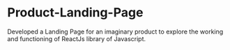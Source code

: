 # Product-Landing-Page
Developed a Landing Page for an imaginary product to explore the working and functioning of ReactJs library of Javascript.
